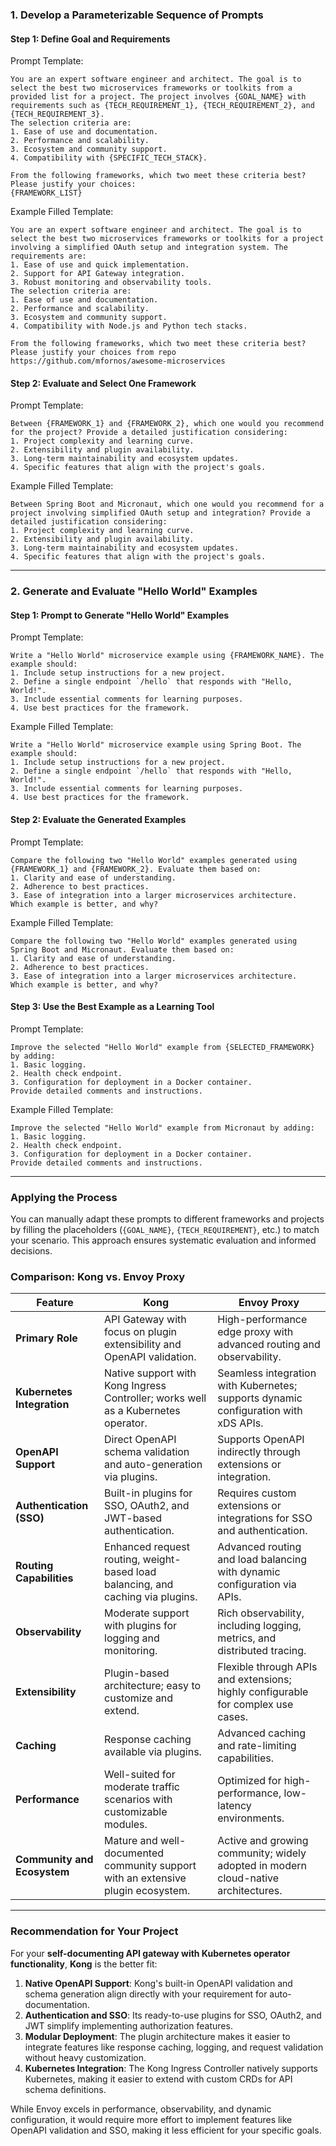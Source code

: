 ### 1. Develop a Parameterizable Sequence of Prompts

#### Step 1: Define Goal and Requirements

Prompt Template:

```
You are an expert software engineer and architect. The goal is to select the best two microservices frameworks or toolkits from a provided list for a project. The project involves {GOAL_NAME} with requirements such as {TECH_REQUIREMENT_1}, {TECH_REQUIREMENT_2}, and {TECH_REQUIREMENT_3}. 
The selection criteria are:
1. Ease of use and documentation.
2. Performance and scalability.
3. Ecosystem and community support.
4. Compatibility with {SPECIFIC_TECH_STACK}.

From the following frameworks, which two meet these criteria best? Please justify your choices:
{FRAMEWORK_LIST}
```

Example Filled Template:

```
You are an expert software engineer and architect. The goal is to select the best two microservices frameworks or toolkits for a project involving a simplified OAuth setup and integration system. The requirements are:
1. Ease of use and quick implementation.
2. Support for API Gateway integration.
3. Robust monitoring and observability tools.
The selection criteria are:
1. Ease of use and documentation.
2. Performance and scalability.
3. Ecosystem and community support.
4. Compatibility with Node.js and Python tech stacks.

From the following frameworks, which two meet these criteria best? Please justify your choices from repo https://github.com/mfornos/awesome-microservices
```

#### Step 2: Evaluate and Select One Framework

Prompt Template:

```
Between {FRAMEWORK_1} and {FRAMEWORK_2}, which one would you recommend for the project? Provide a detailed justification considering:
1. Project complexity and learning curve.
2. Extensibility and plugin availability.
3. Long-term maintainability and ecosystem updates.
4. Specific features that align with the project's goals.
```

Example Filled Template:

```
Between Spring Boot and Micronaut, which one would you recommend for a project involving simplified OAuth setup and integration? Provide a detailed justification considering:
1. Project complexity and learning curve.
2. Extensibility and plugin availability.
3. Long-term maintainability and ecosystem updates.
4. Specific features that align with the project's goals.
```

---

### 2. Generate and Evaluate "Hello World" Examples

#### Step 1: Prompt to Generate "Hello World" Examples

Prompt Template:

```
Write a "Hello World" microservice example using {FRAMEWORK_NAME}. The example should:
1. Include setup instructions for a new project.
2. Define a single endpoint `/hello` that responds with "Hello, World!".
3. Include essential comments for learning purposes.
4. Use best practices for the framework.
```

Example Filled Template:

```
Write a "Hello World" microservice example using Spring Boot. The example should:
1. Include setup instructions for a new project.
2. Define a single endpoint `/hello` that responds with "Hello, World!".
3. Include essential comments for learning purposes.
4. Use best practices for the framework.
```

#### Step 2: Evaluate the Generated Examples

Prompt Template:

```
Compare the following two "Hello World" examples generated using {FRAMEWORK_1} and {FRAMEWORK_2}. Evaluate them based on:
1. Clarity and ease of understanding.
2. Adherence to best practices.
3. Ease of integration into a larger microservices architecture.
Which example is better, and why?
```

Example Filled Template:

```
Compare the following two "Hello World" examples generated using Spring Boot and Micronaut. Evaluate them based on:
1. Clarity and ease of understanding.
2. Adherence to best practices.
3. Ease of integration into a larger microservices architecture.
Which example is better, and why?
```

#### Step 3: Use the Best Example as a Learning Tool

Prompt Template:

```
Improve the selected "Hello World" example from {SELECTED_FRAMEWORK} by adding:
1. Basic logging.
2. Health check endpoint.
3. Configuration for deployment in a Docker container.
Provide detailed comments and instructions.
```

Example Filled Template:

```
Improve the selected "Hello World" example from Micronaut by adding:
1. Basic logging.
2. Health check endpoint.
3. Configuration for deployment in a Docker container.
Provide detailed comments and instructions.
```

---

### Applying the Process

You can manually adapt these prompts to different frameworks and projects by filling the placeholders (`{GOAL_NAME}`, `{TECH_REQUIREMENT}`, etc.) to match your scenario. This approach ensures systematic evaluation and informed decisions.




### Comparison: Kong vs. Envoy Proxy

|Feature|**Kong**|**Envoy Proxy**|
|---|---|---|
|**Primary Role**|API Gateway with focus on plugin extensibility and OpenAPI validation.|High-performance edge proxy with advanced routing and observability.|
|**Kubernetes Integration**|Native support with Kong Ingress Controller; works well as a Kubernetes operator.|Seamless integration with Kubernetes; supports dynamic configuration with xDS APIs.|
|**OpenAPI Support**|Direct OpenAPI schema validation and auto-generation via plugins.|Supports OpenAPI indirectly through extensions or integration.|
|**Authentication (SSO)**|Built-in plugins for SSO, OAuth2, and JWT-based authentication.|Requires custom extensions or integrations for SSO and authentication.|
|**Routing Capabilities**|Enhanced request routing, weight-based load balancing, and caching via plugins.|Advanced routing and load balancing with dynamic configuration via APIs.|
|**Observability**|Moderate support with plugins for logging and monitoring.|Rich observability, including logging, metrics, and distributed tracing.|
|**Extensibility**|Plugin-based architecture; easy to customize and extend.|Flexible through APIs and extensions; highly configurable for complex use cases.|
|**Caching**|Response caching available via plugins.|Advanced caching and rate-limiting capabilities.|
|**Performance**|Well-suited for moderate traffic scenarios with customizable modules.|Optimized for high-performance, low-latency environments.|
|**Community and Ecosystem**|Mature and well-documented community support with an extensive plugin ecosystem.|Active and growing community; widely adopted in modern cloud-native architectures.|

---

### Recommendation for Your Project

For your **self-documenting API gateway with Kubernetes operator functionality**, **Kong** is the better fit:

1. **Native OpenAPI Support**: Kong's built-in OpenAPI validation and schema generation align directly with your requirement for auto-documentation.
2. **Authentication and SSO**: Its ready-to-use plugins for SSO, OAuth2, and JWT simplify implementing authorization features.
3. **Modular Deployment**: The plugin architecture makes it easier to integrate features like response caching, logging, and request validation without heavy customization.
4. **Kubernetes Integration**: The Kong Ingress Controller natively supports Kubernetes, making it easier to extend with custom CRDs for API schema definitions.

While Envoy excels in performance, observability, and dynamic configuration, it would require more effort to implement features like OpenAPI validation and SSO, making it less efficient for your specific goals.